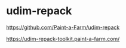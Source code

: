 # udim-repack

https://github.com/Paint-a-Farm/udim-repack

https://udim-repack-toolkit.paint-a-farm.com/
